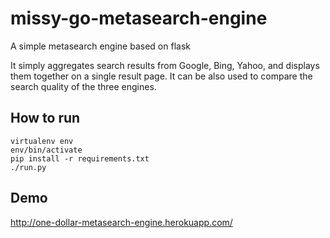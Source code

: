 missy-go-metasearch-engine
=====================

A simple metasearch engine based on flask

It simply aggregates search results from Google, Bing, Yahoo, and displays them together on a single result page. It can be also used to compare the search quality of the three engines. 

## How to run
``` shell
virtualenv env
env/bin/activate
pip install -r requirements.txt
./run.py
```

## Demo
http://one-dollar-metasearch-engine.herokuapp.com/
